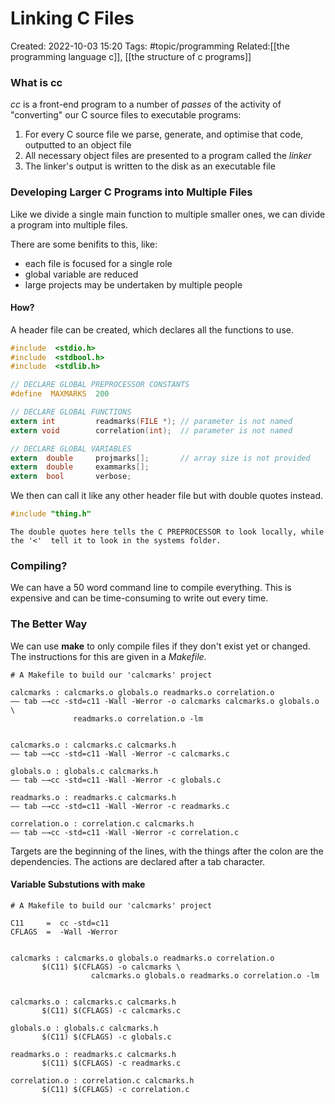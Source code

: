 # Linking C Files
Created: 2022-10-03 15:20
Tags: #topic/programming 
Related:[[the programming language c]], [[the structure of c programs]]

### What is cc
*cc* is a front-end program to a number of *passes* of the activity of "converting" our C source files to executable programs:

1. For every C source file we parse, generate, and optimise that code, outputted to an object file
2. All necessary object files are presented to a program called the *linker*
3. The linker's output is written to the disk as an executable file

### Developing Larger C Programs into Multiple Files
Like we divide a single main function to multiple smaller ones, we can divide a program into multiple files.

There are some benifits to this, like:
- each file is focused for a single role
- global variable are reduced
- large projects may be undertaken by multiple people

#### How?
A header file can be created, which declares all the functions to use.
```c
#include  <stdio.h>
#include  <stdbool.h>
#include  <stdlib.h>

// DECLARE GLOBAL PREPROCESSOR CONSTANTS
#define  MAXMARKS  200

// DECLARE GLOBAL FUNCTIONS
extern int         readmarks(FILE *); // parameter is not named
extern void        correlation(int);  // parameter is not named

// DECLARE GLOBAL VARIABLES
extern	double     projmarks[];       // array size is not provided
extern	double     exammarks[];
extern	bool       verbose;
```

We then can call it like any other header file but with double quotes instead.
```c
#include "thing.h"
```

```ad-info
The double quotes here tells the C PREPROCESSOR to look locally, while the '<'  tell it to look in the systems folder.
```

### Compiling?
We can have a 50 word command line to compile everything. This is expensive and can be time-consuming to write out every time.

### The Better Way
We can use **make** to only compile files if they don't exist yet or changed. The instructions for this are given in a *Makefile*.

```
# A Makefile to build our 'calcmarks' project

calcmarks : calcmarks.o globals.o readmarks.o correlation.o
—— tab —→cc -std=c11 -Wall -Werror -o calcmarks calcmarks.o globals.o \
		      readmarks.o correlation.o -lm


calcmarks.o : calcmarks.c calcmarks.h
—— tab —→cc -std=c11 -Wall -Werror -c calcmarks.c

globals.o : globals.c calcmarks.h
—— tab —→cc -std=c11 -Wall -Werror -c globals.c

readmarks.o : readmarks.c calcmarks.h
—— tab —→cc -std=c11 -Wall -Werror -c readmarks.c

correlation.o : correlation.c calcmarks.h
—— tab —→cc -std=c11 -Wall -Werror -c correlation.c  
```

Targets are the beginning of the lines, with the things after the colon are the dependencies.
The actions are declared after a tab character.

#### Variable Substutions with **make**
```
# A Makefile to build our 'calcmarks' project

C11     =  cc -std=c11
CFLAGS  =  -Wall -Werror


calcmarks : calcmarks.o globals.o readmarks.o correlation.o
       $(C11) $(CFLAGS) -o calcmarks \
                  calcmarks.o globals.o readmarks.o correlation.o -lm


calcmarks.o : calcmarks.c calcmarks.h
       $(C11) $(CFLAGS) -c calcmarks.c

globals.o : globals.c calcmarks.h
       $(C11) $(CFLAGS) -c globals.c

readmarks.o : readmarks.c calcmarks.h
       $(C11) $(CFLAGS) -c readmarks.c

correlation.o : correlation.c calcmarks.h
       $(C11) $(CFLAGS) -c correlation.c
```
